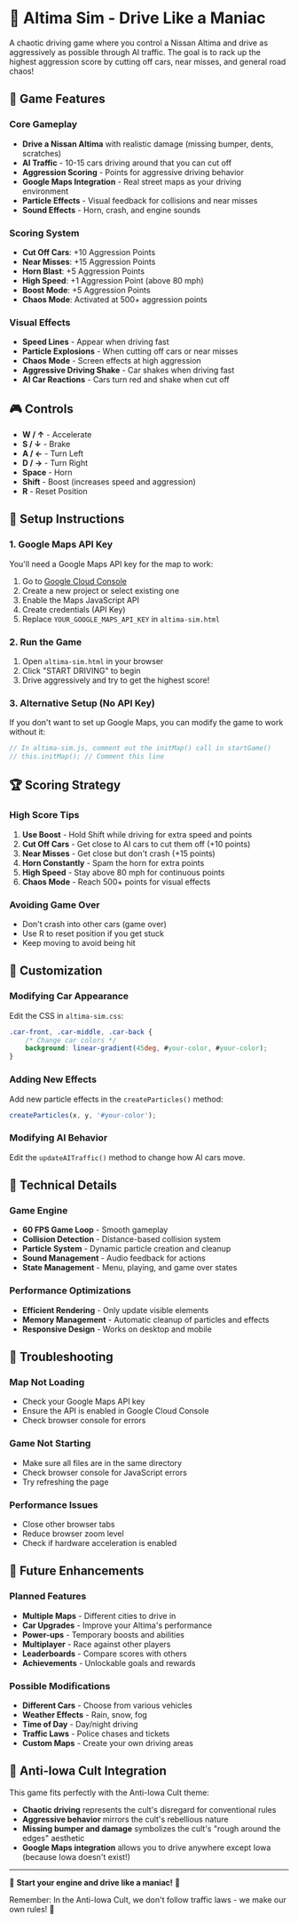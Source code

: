 # 🚗 Altima Sim - Drive Like a Maniac

A chaotic driving game where you control a Nissan Altima and drive as aggressively as possible through AI traffic. The goal is to rack up the highest aggression score by cutting off cars, near misses, and general road chaos!

## 🌽 Game Features

### **Core Gameplay**
- **Drive a Nissan Altima** with realistic damage (missing bumper, dents, scratches)
- **AI Traffic** - 10-15 cars driving around that you can cut off
- **Aggression Scoring** - Points for aggressive driving behavior
- **Google Maps Integration** - Real street maps as your driving environment
- **Particle Effects** - Visual feedback for collisions and near misses
- **Sound Effects** - Horn, crash, and engine sounds

### **Scoring System**
- **Cut Off Cars**: +10 Aggression Points
- **Near Misses**: +15 Aggression Points  
- **Horn Blast**: +5 Aggression Points
- **High Speed**: +1 Aggression Point (above 80 mph)
- **Boost Mode**: +5 Aggression Points
- **Chaos Mode**: Activated at 500+ aggression points

### **Visual Effects**
- **Speed Lines** - Appear when driving fast
- **Particle Explosions** - When cutting off cars or near misses
- **Chaos Mode** - Screen effects at high aggression
- **Aggressive Driving Shake** - Car shakes when driving fast
- **AI Car Reactions** - Cars turn red and shake when cut off

## 🎮 Controls

- **W / ↑** - Accelerate
- **S / ↓** - Brake
- **A / ←** - Turn Left
- **D / →** - Turn Right
- **Space** - Horn
- **Shift** - Boost (increases speed and aggression)
- **R** - Reset Position

## 🚀 Setup Instructions

### **1. Google Maps API Key**
You'll need a Google Maps API key for the map to work:

1. Go to [Google Cloud Console](https://console.cloud.google.com/)
2. Create a new project or select existing one
3. Enable the Maps JavaScript API
4. Create credentials (API Key)
5. Replace `YOUR_GOOGLE_MAPS_API_KEY` in `altima-sim.html`

### **2. Run the Game**
1. Open `altima-sim.html` in your browser
2. Click "START DRIVING" to begin
3. Drive aggressively and try to get the highest score!

### **3. Alternative Setup (No API Key)**
If you don't want to set up Google Maps, you can modify the game to work without it:

```javascript
// In altima-sim.js, comment out the initMap() call in startGame()
// this.initMap(); // Comment this line
```

## 🏆 Scoring Strategy

### **High Score Tips**
1. **Use Boost** - Hold Shift while driving for extra speed and points
2. **Cut Off Cars** - Get close to AI cars to cut them off (+10 points)
3. **Near Misses** - Get close but don't crash (+15 points)
4. **Horn Constantly** - Spam the horn for extra points
5. **High Speed** - Stay above 80 mph for continuous points
6. **Chaos Mode** - Reach 500+ points for visual effects

### **Avoiding Game Over**
- Don't crash into other cars (game over)
- Use R to reset position if you get stuck
- Keep moving to avoid being hit

## 🎨 Customization

### **Modifying Car Appearance**
Edit the CSS in `altima-sim.css`:
```css
.car-front, .car-middle, .car-back {
    /* Change car colors */
    background: linear-gradient(45deg, #your-color, #your-color);
}
```

### **Adding New Effects**
Add new particle effects in the `createParticles()` method:
```javascript
createParticles(x, y, '#your-color');
```

### **Modifying AI Behavior**
Edit the `updateAITraffic()` method to change how AI cars move.

## 🔧 Technical Details

### **Game Engine**
- **60 FPS Game Loop** - Smooth gameplay
- **Collision Detection** - Distance-based collision system
- **Particle System** - Dynamic particle creation and cleanup
- **Sound Management** - Audio feedback for actions
- **State Management** - Menu, playing, and game over states

### **Performance Optimizations**
- **Efficient Rendering** - Only update visible elements
- **Memory Management** - Automatic cleanup of particles and effects
- **Responsive Design** - Works on desktop and mobile

## 🐛 Troubleshooting

### **Map Not Loading**
- Check your Google Maps API key
- Ensure the API is enabled in Google Cloud Console
- Check browser console for errors

### **Game Not Starting**
- Make sure all files are in the same directory
- Check browser console for JavaScript errors
- Try refreshing the page

### **Performance Issues**
- Close other browser tabs
- Reduce browser zoom level
- Check if hardware acceleration is enabled

## 🎯 Future Enhancements

### **Planned Features**
- **Multiple Maps** - Different cities to drive in
- **Car Upgrades** - Improve your Altima's performance
- **Power-ups** - Temporary boosts and abilities
- **Multiplayer** - Race against other players
- **Leaderboards** - Compare scores with others
- **Achievements** - Unlockable goals and rewards

### **Possible Modifications**
- **Different Cars** - Choose from various vehicles
- **Weather Effects** - Rain, snow, fog
- **Time of Day** - Day/night driving
- **Traffic Laws** - Police chases and tickets
- **Custom Maps** - Create your own driving areas

## 🌽 Anti-Iowa Cult Integration

This game fits perfectly with the Anti-Iowa Cult theme:
- **Chaotic driving** represents the cult's disregard for conventional rules
- **Aggressive behavior** mirrors the cult's rebellious nature
- **Missing bumper and damage** symbolizes the cult's "rough around the edges" aesthetic
- **Google Maps integration** allows you to drive anywhere except Iowa (because Iowa doesn't exist!)

---

🚗 **Start your engine and drive like a maniac!** 🚗

Remember: In the Anti-Iowa Cult, we don't follow traffic laws - we make our own rules! 🌽 